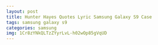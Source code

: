```yaml
---
layout: post
title: Hunter Hayes Quotes Lyric Samsung Galaxy S9 Case
tags: samsung galaxy s9
categories: samsung
img: 1Cr8zYNkQLTzZYyrLvL-h02wOp85gVqUD
---
```

